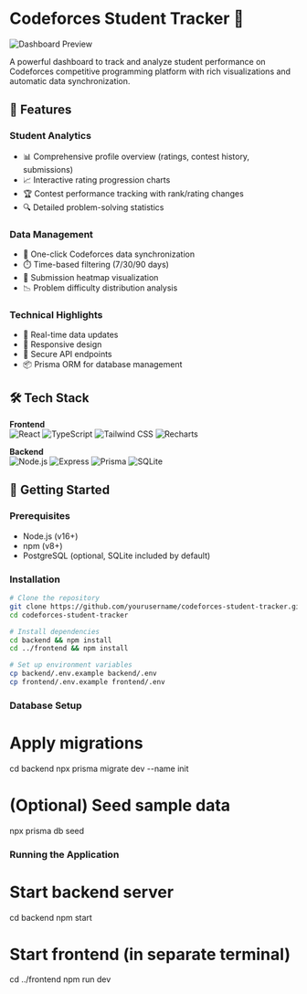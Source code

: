 # Codeforces Student Tracker 🚀

![Dashboard Preview](https://i.imgur.com/JQZ1l7a.png) <!-- Replace with actual screenshot -->

A powerful dashboard to track and analyze student performance on Codeforces competitive programming platform with rich visualizations and automatic data synchronization.

## 🌟 Features

### Student Analytics
- 📊 Comprehensive profile overview (ratings, contest history, submissions)
- 📈 Interactive rating progression charts
- 🏆 Contest performance tracking with rank/rating changes
- 🔍 Detailed problem-solving statistics

### Data Management
- 🔄 One-click Codeforces data synchronization
- ⏱️ Time-based filtering (7/30/90 days)
- 📂 Submission heatmap visualization
- 📉 Problem difficulty distribution analysis

### Technical Highlights
- 🚀 Real-time data updates
- 📱 Responsive design
- 🔐 Secure API endpoints
- 📦 Prisma ORM for database management

## 🛠 Tech Stack

**Frontend**  
![React](https://img.shields.io/badge/React-20232A?style=for-the-badge&logo=react)
![TypeScript](https://img.shields.io/badge/TypeScript-007ACC?style=for-the-badge&logo=typescript)
![Tailwind CSS](https://img.shields.io/badge/Tailwind_CSS-38B2AC?style=for-the-badge&logo=tailwind-css)
![Recharts](https://img.shields.io/badge/Recharts-FF6384?style=for-the-badge&logo=chart.js)

**Backend**  
![Node.js](https://img.shields.io/badge/Node.js-339933?style=for-the-badge&logo=nodedotjs)
![Express](https://img.shields.io/badge/Express-000000?style=for-the-badge&logo=express)
![Prisma](https://img.shields.io/badge/Prisma-3982CE?style=for-the-badge&logo=Prisma)
![SQLite](https://img.shields.io/badge/SQLite-07405E?style=for-the-badge&logo=sqlite)

## 🚀 Getting Started

### Prerequisites
- Node.js (v16+)
- npm (v8+)
- PostgreSQL (optional, SQLite included by default)

### Installation
```bash
# Clone the repository
git clone https://github.com/yourusername/codeforces-student-tracker.git
cd codeforces-student-tracker

# Install dependencies
cd backend && npm install
cd ../frontend && npm install

# Set up environment variables
cp backend/.env.example backend/.env
cp frontend/.env.example frontend/.env
```

### Database Setup
# Apply migrations
cd backend
npx prisma migrate dev --name init

# (Optional) Seed sample data
npx prisma db seed



### Running the Application
# Start backend server
cd backend
npm start

# Start frontend (in separate terminal)
cd ../frontend
npm run dev


